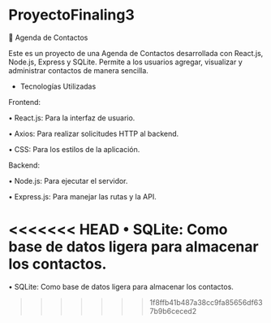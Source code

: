 # ProyectoFinaling3

📒 Agenda de Contactos

Este es un proyecto de una Agenda de Contactos desarrollada con React.js, Node.js, Express y SQLite. 
Permite a los usuarios agregar, visualizar y administrar contactos de manera sencilla.

- Tecnologías Utilizadas

Frontend:

•	React.js: Para la interfaz de usuario.

•	Axios: Para realizar solicitudes HTTP al backend.

•	CSS: Para los estilos de la aplicación.

Backend:

•	Node.js: Para ejecutar el servidor.

•	Express.js: Para manejar las rutas y la API.

<<<<<<< HEAD
•	SQLite: Como base de datos ligera para almacenar los contactos.
=======
•	SQLite: Como base de datos ligera para almacenar los contactos.
>>>>>>> 1f8ffb41b487a38cc9fa85656df637b9b6ceced2
